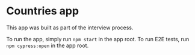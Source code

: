 # Countries app

This app was built as part of the interview process.

To run the app, simply run `npm start` in the app root. To run E2E tests, run `npm cypress:open` in the app root.
